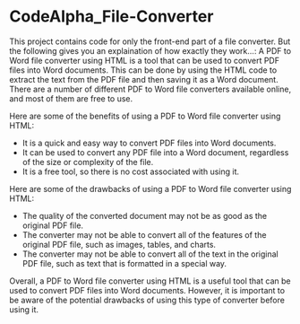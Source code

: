 # CodeAlpha_File-Converter
This project contains code for only the front-end part of a file converter. But the following gives you an explaination of how exactly they work...:
A PDF to Word file converter using HTML is a tool that can be used to convert PDF files into Word documents. This can be done by using the HTML code to extract the text from the PDF file and then saving it as a Word document. There are a number of different PDF to Word file converters available online, and most of them are free to use.

Here are some of the benefits of using a PDF to Word file converter using HTML:

* It is a quick and easy way to convert PDF files into Word documents.
* It can be used to convert any PDF file into a Word document, regardless of the size or complexity of the file.
* It is a free tool, so there is no cost associated with using it.

Here are some of the drawbacks of using a PDF to Word file converter using HTML:

* The quality of the converted document may not be as good as the original PDF file.
* The converter may not be able to convert all of the features of the original PDF file, such as images, tables, and charts.
* The converter may not be able to convert all of the text in the original PDF file, such as text that is formatted in a special way.

Overall, a PDF to Word file converter using HTML is a useful tool that can be used to convert PDF files into Word documents. However, it is important to be aware of the potential drawbacks of using this type of converter before using it.
